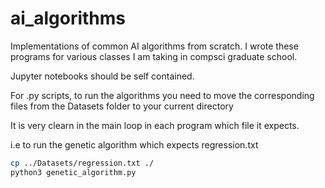 # ai_algorithms
Implementations of common AI algorithms from scratch.
I wrote these programs for various classes I am taking in compsci graduate school.

Jupyter notebooks should be self contained.

For .py scripts, to run the algorithms you need to move the corresponding files from the Datasets folder to your current directory

It is very clearn in the main loop in each program which file it expects.

i.e to run the genetic algorithm which expects regression.txt 

``` bash
cp ../Datasets/regression.txt ./ 
python3 genetic_algorithm.py
```
